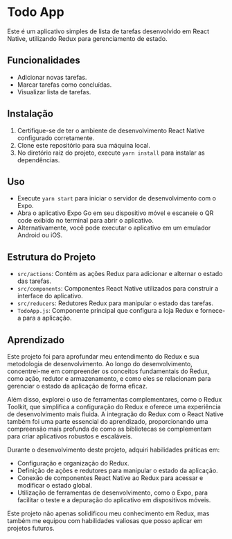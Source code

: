 # Todo App

Este é um aplicativo simples de lista de tarefas desenvolvido em React Native, utilizando Redux para gerenciamento de estado.

## Funcionalidades

- Adicionar novas tarefas.
- Marcar tarefas como concluídas.
- Visualizar lista de tarefas.

## Instalação

1. Certifique-se de ter o ambiente de desenvolvimento React Native configurado corretamente.
2. Clone este repositório para sua máquina local.
3. No diretório raiz do projeto, execute `yarn install` para instalar as dependências.

## Uso

- Execute `yarn start` para iniciar o servidor de desenvolvimento com o Expo.
- Abra o aplicativo Expo Go em seu dispositivo móvel e escaneie o QR code exibido no terminal para abrir o aplicativo.
- Alternativamente, você pode executar o aplicativo em um emulador Android ou iOS.

## Estrutura do Projeto

- `src/actions`: Contém as ações Redux para adicionar e alternar o estado das tarefas.
- `src/components`: Componentes React Native utilizados para construir a interface do aplicativo.
- `src/reducers`: Redutores Redux para manipular o estado das tarefas.
- `TodoApp.js`: Componente principal que configura a loja Redux e fornece-a para a aplicação.

## Aprendizado

Este projeto foi para aprofundar meu entendimento do Redux e sua metodologia de desenvolvimento. Ao longo do desenvolvimento, concentrei-me em compreender os conceitos fundamentais do Redux, como ação, redutor e armazenamento, e como eles se relacionam para gerenciar o estado da aplicação de forma eficaz.

Além disso, explorei o uso de ferramentas complementares, como o Redux Toolkit, que simplifica a configuração do Redux e oferece uma experiência de desenvolvimento mais fluida. A integração do Redux com o React Native também foi uma parte essencial do aprendizado, proporcionando uma compreensão mais profunda de como as bibliotecas se complementam para criar aplicativos robustos e escaláveis.

Durante o desenvolvimento deste projeto, adquiri habilidades práticas em:

- Configuração e organização do Redux.
- Definição de ações e redutores para manipular o estado da aplicação.
- Conexão de componentes React Native ao Redux para acessar e modificar o estado global.
- Utilização de ferramentas de desenvolvimento, como o Expo, para facilitar o teste e a depuração do aplicativo em dispositivos móveis.

Este projeto não apenas solidificou meu conhecimento em Redux, mas também me equipou com habilidades valiosas que posso aplicar em projetos futuros.


